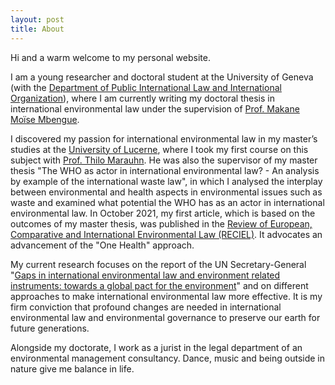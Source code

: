 ```yaml
---
layout: post
title: About
---
```


Hi and a warm welcome to my personal website. 

I am a young researcher and doctoral student at the University of Geneva (with the [Department of Public International Law and International Organization](https://www.unige.ch/droit/index.php?cID=1569)), where I am currently writing my doctoral thesis in international environmental law under the supervision of [Prof. Makane Moïse Mbengue](https://www.unige.ch/droit/index.php?cID=1029).

I discovered my passion for international environmental law in my master’s studies at the [University of Lucerne](https://www.unilu.ch/en/faculties/faculty-of-law/), where I took my first course on this subject with [Prof. Thilo Marauhn](https://www.uni-giessen.de/fbz/fb01/professuren-forschung/professuren/marauhn/team/prof_leitung/index_html). He was also the supervisor of my master thesis "The WHO as actor in international environmental law? - An analysis by example of the international waste law", in which I analysed the interplay between environmental and health aspects in environmental issues such as waste and examined what potential the WHO has as an actor in international environmental law. In October 2021, my first article, which is based on the outcomes of my master thesis, was published in the [Review of European, Comparative and International Environmental Law (RECIEL)](https://onlinelibrary.wiley.com/doi/full/10.1111/reel.12415). It advocates an advancement of the "One Health" approach.

My current research focuses on the report of the UN Secretary-General "[Gaps in international environmental law and environment related instruments: towards a global pact for the environment](https://wedocs.unep.org/handle/20.500.11822/27070)" and on different approaches to make international environmental law more effective. It is my firm conviction that profound changes are needed in international environmental law and environmental governance to preserve our earth for future generations. 

Alongside my doctorate, I work as a jurist in the legal department of an environmental management consultancy. Dance, music and being outside in nature give me balance in life.


